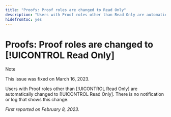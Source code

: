 ```yaml
---
title: "Proofs: Proof roles are changed to Read Only"
description: "Users with Proof roles other than Read Only are automatically changed to Read Only. There is no notification or log that shows this change."
hidefromtoc: yes
---
```


# Proofs: Proof roles are changed to [!UICONTROL Read Only]

>[!NOTE]
>
>This issue was fixed on March 16, 2023.

Users with Proof roles other than [!UICONTROL Read Only] are automatically changed to [!UICONTROL Read Only]. There is no notification or log that shows this change.

_First reported on February 8, 2023._

